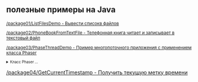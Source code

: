 ## полезные примеры на Java

<small>

[/package01/ListFilesDemo - Вывести списокв файлов](https://github.com/aykononov/JavaExamples/tree/main/src/main/java/package01/ListFilesDemo.java "Посмотреть пример ...")

[/package02/PhoneBookFromTextFile - Телефонная книга читает и записывает в текстовый файл](https://github.com/aykononov/JavaExamples/tree/main/src/main/java/package02/PhoneBookFromTextFile.java "Посмотреть пример ...")

[/package03/PhaseThreadDemo - Пример многопоточного приложения с применением класса Phaser](https://github.com/aykononov/JavaExamples/tree/main/src/main/java/package03/PhaseThreadDemo.java "Посмотреть пример Java")

<small>
<details><summary>Класс Phaser ... </summary>

>Класс *Phaser* синхронизирует потоки, он определяет объект синхронизации, который ждет, пока не завершится определенная фаза.  
>Далее *Phaser* переходит к следующей стадии или фазе и снова ожидает ее завершения.
>
>Конструкторы для создания объекта *Phaser*:
>```java
>Phaser() // создает объект без каких-либо участников
>Phaser(int parties) // регистрирует передаваемое количество участников
>Phaser(Phaser parent) // устанавливает родительский объект Phaser
>Phaser(Phaser parent, int parties) // устанавливает родительский объект Phaser и регистрирует количество участников
>```
>Основные методы класса *Phaser*:
>```
>int register():              регистрирует участника, который выполняет фазы, и возвращает номер текущей фазы - обычно фаза 0
>int arrive():                сообщает, что участник завершил фазу и возвращает номер текущей фазы
>int arriveAndAwaitAdvance(): аналогичен методу arrive, только при этом заставляет phaser ожидать завершения фазы всеми остальными участниками
>int arriveAndDeregister():   сообщает о завершении всех фаз участником и снимает его с регистрации. Возвращает номер текущей фазы или отрицательное число, если синхронизатор Phaser завершил свою работу
>int getPhase():              возвращает номер текущей фазы
>```

</details></small>

</small>

[/package04/GetCurrentTimestamp - Получить текущую метку времени](https://github.com/aykononov/JavaExamples/tree/main/src/main/java/package04/GetCurrentTimestamp.java "Посмотреть пример ...")
